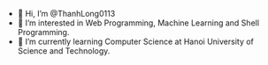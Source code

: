 - 👋 Hi, I’m @ThanhLong0113
- 👀 I’m interested in Web Programming, Machine Learning and Shell Programming.
- 🌱 I’m currently learning Computer Science at Hanoi University of Science and Technology.


